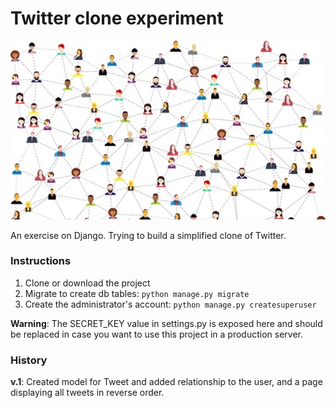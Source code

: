 # Twitter clone experiment 

![social-media](social-media.jpg)

An exercise on Django. Trying to build a simplified clone of Twitter.

### Instructions

1. Clone or download the project 
1. Migrate to create db tables: ```python manage.py migrate```
1. Create the administrator's account: ```python manage.py createsuperuser```

**Warning**: The SECRET_KEY value in settings.py is exposed here and should be replaced in case you want to use
this project in a production server.


### History

**v.1**: Created model for Tweet and added relationship to the user, and a 
page displaying all tweets in reverse order.

